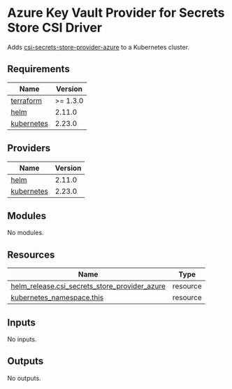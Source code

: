# Azure Key Vault Provider for Secrets Store CSI Driver

Adds [csi-secrets-store-provider-azure](https://github.com/Azure/secrets-store-csi-driver-provider-azure) to a Kubernetes cluster.

## Requirements

| Name | Version |
|------|---------|
| <a name="requirement_terraform"></a> [terraform](#requirement\_terraform) | >= 1.3.0 |
| <a name="requirement_helm"></a> [helm](#requirement\_helm) | 2.11.0 |
| <a name="requirement_kubernetes"></a> [kubernetes](#requirement\_kubernetes) | 2.23.0 |

## Providers

| Name | Version |
|------|---------|
| <a name="provider_helm"></a> [helm](#provider\_helm) | 2.11.0 |
| <a name="provider_kubernetes"></a> [kubernetes](#provider\_kubernetes) | 2.23.0 |

## Modules

No modules.

## Resources

| Name | Type |
|------|------|
| [helm_release.csi_secrets_store_provider_azure](https://registry.terraform.io/providers/hashicorp/helm/2.11.0/docs/resources/release) | resource |
| [kubernetes_namespace.this](https://registry.terraform.io/providers/hashicorp/kubernetes/2.23.0/docs/resources/namespace) | resource |

## Inputs

No inputs.

## Outputs

No outputs.
